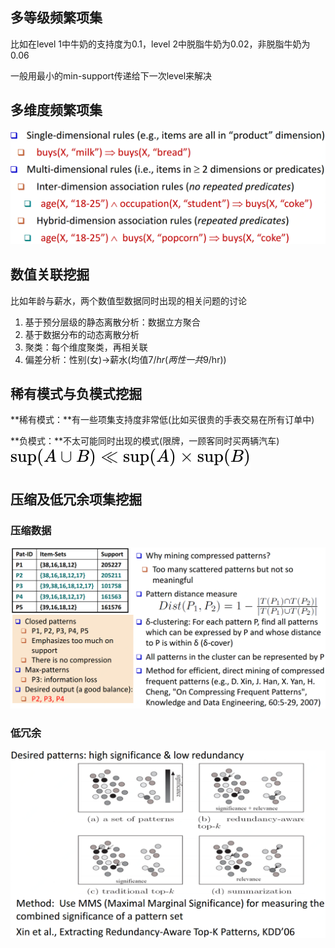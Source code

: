 
## **多等级频繁项集**

比如在level 1中牛奶的支持度为0.1，level 2中脱脂牛奶为0.02，非脱脂牛奶为0.06

一般用最小的min-support传递给下一次level来解决


## 多维度频繁项集

![多维度频繁项集.png](./img/1592379669169-26859321-6016-4ab1-81d4-7e14a094068c.png)


## 数值关联挖掘

比如年龄与薪水，两个数值型数据同时出现的相关问题的讨论

1. 基于预分层级的静态离散分析：数据立方聚合
2. 基于数据分布的动态离散分析
3. 聚类：每个维度聚类，再相关联
4. 偏差分析：性别(女)->薪水(均值$7/hr(两性一共$9/hr))


## **稀有模式与**负模式挖掘

**稀有模式：**有一些项集支持度非常低(比如买很贵的手表交易在所有订单中)

**负模式：**不太可能同时出现的模式(限牌，一顾客同时买两辆汽车)![](./img/f07b5abb0f41b066fef599ab7a320702.svg)


## 压缩及低冗余项集挖掘

### 压缩数据

![压缩数据.png](./img/1592379718866-285faa57-b20b-410d-9057-9931ba8d0498.png)


### 低冗余

![低冗余.png](./img/1592379743838-46c697bd-72d6-4c78-aba7-e4ef379e27fb.png)
